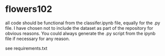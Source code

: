 # flowers102
 
all code should be functional from the classifer.ipynb file, equally for the .py file.
I have chosen not to include the dataset as part of the repository for obvious reasons.
You could always generate the .py script from the ipynb file if necessary for any reason.

see requirements.txt
